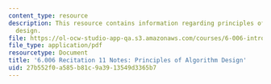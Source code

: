 ```yaml
---
content_type: resource
description: This resource contains information regarding principles of algorithm
  design.
file: https://ol-ocw-studio-app-qa.s3.amazonaws.com/courses/6-006-introduction-to-algorithms-fall-2011/27b552f0a585b81c9a3913549d3365b7_MIT6_006F11_rec11.pdf
file_type: application/pdf
resourcetype: Document
title: '6.006 Recitation 11 Notes: Principles of Algorithm Design'
uid: 27b552f0-a585-b81c-9a39-13549d3365b7
---
```

